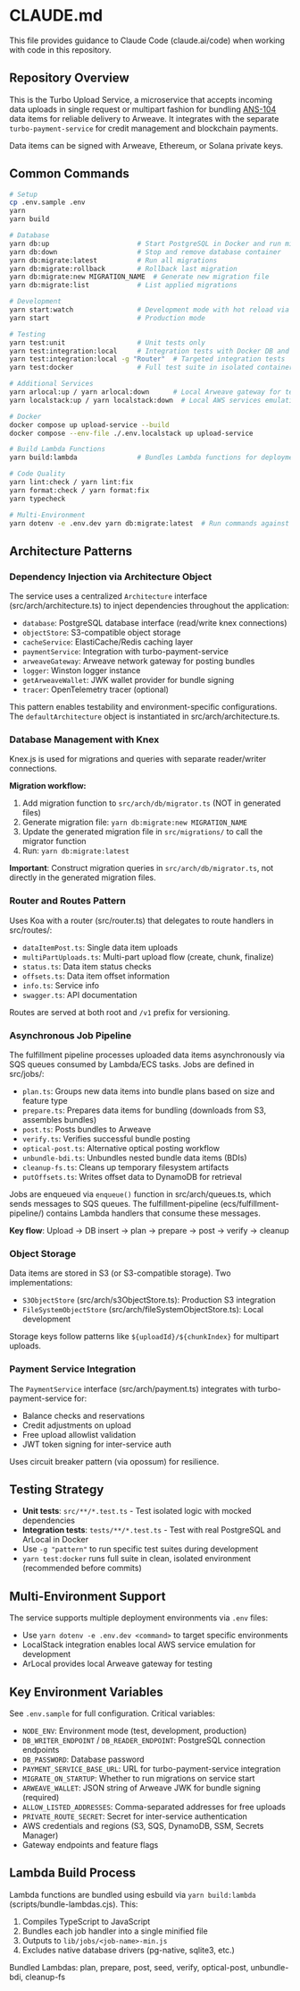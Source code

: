 # CLAUDE.md

This file provides guidance to Claude Code (claude.ai/code) when working with code in this repository.

## Repository Overview

This is the Turbo Upload Service, a microservice that accepts incoming data uploads in single request or multipart fashion for bundling [ANS-104](https://github.com/ArweaveTeam/arweave-standards/blob/master/ans/ANS-104.md) data items for reliable delivery to Arweave. It integrates with the separate `turbo-payment-service` for credit management and blockchain payments.

Data items can be signed with Arweave, Ethereum, or Solana private keys.

## Common Commands

```bash
# Setup
cp .env.sample .env
yarn
yarn build

# Database
yarn db:up                      # Start PostgreSQL in Docker and run migrations
yarn db:down                    # Stop and remove database container
yarn db:migrate:latest          # Run all migrations
yarn db:migrate:rollback        # Rollback last migration
yarn db:migrate:new MIGRATION_NAME  # Generate new migration file
yarn db:migrate:list            # List applied migrations

# Development
yarn start:watch                # Development mode with hot reload via nodemon
yarn start                      # Production mode

# Testing
yarn test:unit                  # Unit tests only
yarn test:integration:local     # Integration tests with Docker DB and ArLocal
yarn test:integration:local -g "Router"  # Targeted integration tests
yarn test:docker                # Full test suite in isolated container (recommended)

# Additional Services
yarn arlocal:up / yarn arlocal:down      # Local Arweave gateway for testing
yarn localstack:up / yarn localstack:down  # Local AWS services emulation

# Docker
docker compose up upload-service --build
docker compose --env-file ./.env.localstack up upload-service

# Build Lambda Functions
yarn build:lambda               # Bundles Lambda functions for deployment using esbuild

# Code Quality
yarn lint:check / yarn lint:fix
yarn format:check / yarn format:fix
yarn typecheck

# Multi-Environment
yarn dotenv -e .env.dev yarn db:migrate:latest  # Run commands against specific environments
```

## Architecture Patterns

### Dependency Injection via Architecture Object

The service uses a centralized `Architecture` interface (src/arch/architecture.ts) to inject dependencies throughout the application:

- `database`: PostgreSQL database interface (read/write knex connections)
- `objectStore`: S3-compatible object storage
- `cacheService`: ElastiCache/Redis caching layer
- `paymentService`: Integration with turbo-payment-service
- `arweaveGateway`: Arweave network gateway for posting bundles
- `logger`: Winston logger instance
- `getArweaveWallet`: JWK wallet provider for bundle signing
- `tracer`: OpenTelemetry tracer (optional)

This pattern enables testability and environment-specific configurations. The `defaultArchitecture` object is instantiated in src/arch/architecture.ts.

### Database Management with Knex

Knex.js is used for migrations and queries with separate reader/writer connections.

**Migration workflow:**
1. Add migration function to `src/arch/db/migrator.ts` (NOT in generated files)
2. Generate migration file: `yarn db:migrate:new MIGRATION_NAME`
3. Update the generated migration file in `src/migrations/` to call the migrator function
4. Run: `yarn db:migrate:latest`

**Important**: Construct migration queries in `src/arch/db/migrator.ts`, not directly in the generated migration files.

### Router and Routes Pattern

Uses Koa with a router (src/router.ts) that delegates to route handlers in src/routes/:
- `dataItemPost.ts`: Single data item uploads
- `multiPartUploads.ts`: Multi-part upload flow (create, chunk, finalize)
- `status.ts`: Data item status checks
- `offsets.ts`: Data item offset information
- `info.ts`: Service info
- `swagger.ts`: API documentation

Routes are served at both root and `/v1` prefix for versioning.

### Asynchronous Job Pipeline

The fulfillment pipeline processes uploaded data items asynchronously via SQS queues consumed by Lambda/ECS tasks. Jobs are defined in src/jobs/:

- `plan.ts`: Groups new data items into bundle plans based on size and feature type
- `prepare.ts`: Prepares data items for bundling (downloads from S3, assembles bundles)
- `post.ts`: Posts bundles to Arweave
- `verify.ts`: Verifies successful bundle posting
- `optical-post.ts`: Alternative optical posting workflow
- `unbundle-bdi.ts`: Unbundles nested bundle data items (BDIs)
- `cleanup-fs.ts`: Cleans up temporary filesystem artifacts
- `putOffsets.ts`: Writes offset data to DynamoDB for retrieval

Jobs are enqueued via `enqueue()` function in src/arch/queues.ts, which sends messages to SQS queues. The fulfillment-pipeline (ecs/fulfillment-pipeline/) contains Lambda handlers that consume these messages.

**Key flow**: Upload → DB insert → plan → prepare → post → verify → cleanup

### Object Storage

Data items are stored in S3 (or S3-compatible storage). Two implementations:
- `S3ObjectStore` (src/arch/s3ObjectStore.ts): Production S3 integration
- `FileSystemObjectStore` (src/arch/fileSystemObjectStore.ts): Local development

Storage keys follow patterns like `${uploadId}/${chunkIndex}` for multipart uploads.

### Payment Service Integration

The `PaymentService` interface (src/arch/payment.ts) integrates with turbo-payment-service for:
- Balance checks and reservations
- Credit adjustments on upload
- Free upload allowlist validation
- JWT token signing for inter-service auth

Uses circuit breaker pattern (via opossum) for resilience.

## Testing Strategy

- **Unit tests**: `src/**/*.test.ts` - Test isolated logic with mocked dependencies
- **Integration tests**: `tests/**/*.test.ts` - Test with real PostgreSQL and ArLocal in Docker
- Use `-g "pattern"` to run specific test suites during development
- `yarn test:docker` runs full suite in clean, isolated environment (recommended before commits)

## Multi-Environment Support

The service supports multiple deployment environments via `.env` files:
- Use `yarn dotenv -e .env.dev <command>` to target specific environments
- LocalStack integration enables local AWS service emulation for development
- ArLocal provides local Arweave gateway for testing

## Key Environment Variables

See `.env.sample` for full configuration. Critical variables:
- `NODE_ENV`: Environment mode (test, development, production)
- `DB_WRITER_ENDPOINT` / `DB_READER_ENDPOINT`: PostgreSQL connection endpoints
- `DB_PASSWORD`: Database password
- `PAYMENT_SERVICE_BASE_URL`: URL for turbo-payment-service integration
- `MIGRATE_ON_STARTUP`: Whether to run migrations on service start
- `ARWEAVE_WALLET`: JSON string of Arweave JWK for bundle signing (required)
- `ALLOW_LISTED_ADDRESSES`: Comma-separated addresses for free uploads
- `PRIVATE_ROUTE_SECRET`: Secret for inter-service authentication
- AWS credentials and regions (S3, SQS, DynamoDB, SSM, Secrets Manager)
- Gateway endpoints and feature flags

## Lambda Build Process

Lambda functions are bundled using esbuild via `yarn build:lambda` (scripts/bundle-lambdas.cjs). This:
1. Compiles TypeScript to JavaScript
2. Bundles each job handler into a single minified file
3. Outputs to `lib/jobs/<job-name>-min.js`
4. Excludes native database drivers (pg-native, sqlite3, etc.)

Bundled Lambdas: plan, prepare, post, seed, verify, optical-post, unbundle-bdi, cleanup-fs
